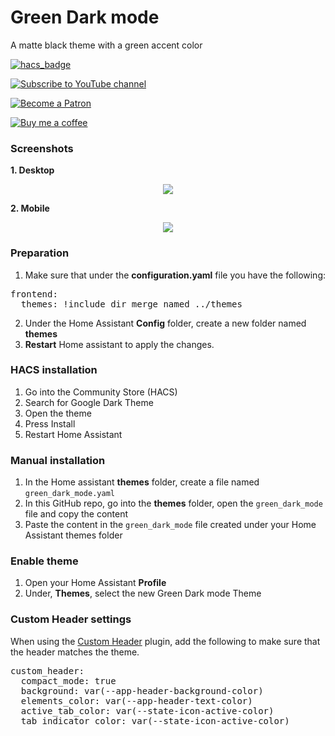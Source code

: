 # Green Dark mode
A matte black theme with a green accent color

[![hacs_badge](https://img.shields.io/badge/HACS-Default-orange.svg?style=for-the-badge)](https://github.com/custom-components/hacs)

[![Subscribe to YouTube channel][youtube-sub-shield]][youtubesubscribe]

[![Become a Patron][become-a-patron-shield]][becomeapatron]

[![Buy me a coffee][buymeacoffee-shield]][buymeacoffee]

### Screenshots
**1. Desktop**
<p align="center">
  <img src="https://i.imgur.com/d1Vgove.png">
</p>

**2. Mobile**
<p align="center">
  <img src="https://i.imgur.com/KpgdYgY.png">
</p>

### Preparation
1. Make sure that under the **configuration.yaml** file you have the following:

<pre>
frontend:
  themes: !include_dir_merge_named ../themes
</pre>

2. Under the Home Assistant **Config** folder, create a new folder named **themes**
3. **Restart** Home assistant to apply the changes. 

### HACS installation
1. Go into the Community Store (HACS)
2. Search for Google Dark Theme
3. Open the theme
4. Press Install
5. Restart Home Assistant

### Manual installation
1. In the Home assistant **themes** folder, create a file named `green_dark_mode.yaml`
2. In this GitHub repo, go into the **themes** folder, open the `green_dark_mode` file and copy the content
3. Paste the content in the `green_dark_mode` file created under your Home Assistant themes folder

### Enable theme
1. Open your Home Assistant **Profile**
2. Under, **Themes**, select the new Green Dark mode Theme


### Custom Header settings
When using the [Custom Header](https://github.com/maykar/custom-header) plugin, add the following to make sure that the header matches the theme.

<pre>
custom_header:
  compact_mode: true
  background: var(--app-header-background-color)
  elements_color: var(--app-header-text-color)
  active_tab_color: var(--state-icon-active-color)
  tab_indicator_color: var(--state-icon-active-color)
</pre>



[buymeacoffee-shield]: https://i.imgur.com/Hzn2rM8.png
[buymeacoffee]: https://www.buymeacoffee.com/JuanMTech
[become-a-patron-shield]: https://i.imgur.com/U9BjCfc.png
[becomeapatron]: https://www.patreon.com/JuanMTech
[youtube-sub-shield]: https://i.imgur.com/6TAqHgi.png
[youtubesubscribe]: https://www.youtube.com/c/JuanMTech?sub_confirmation=1
